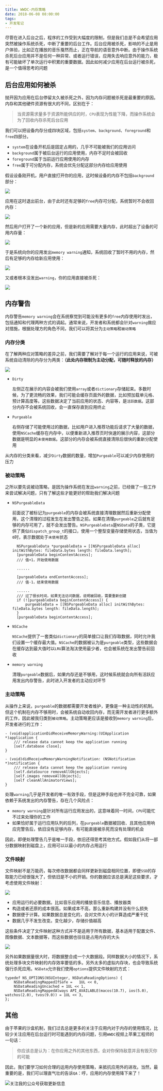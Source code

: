 ```yaml
---
title: WWDC-内存策略
date: 2018-06-08 08:00:00
tags:
- 开发笔记
---
```


尽管在进入后台之后，程序的工作受到大幅度的限制，但是我们总是不会希望应用突然被操作系统杀死，中断了重要的后台工作。后台应用被杀死，影响的不止是用户体验，比如正在播放的音乐戛然而止，正在导航的语音意外中断。由于操作系统杀死后台应用并不是任何一种异常、或者运行错误，应用失去响应意外的能力，极有可能破坏了单次运行中积累的重要数据。因此如何减少应用在后台运行被杀死，是一个值得思考的问题

## 后台应用如何被杀
抛开因为应用在后台停留太久被杀死之外，因为内存问题被杀死是最重要的原因。内存和其他硬件资源有很大的不同，区别在于：

> 当资源需求量多于资源所能供应的时，`CPU`表现为性能下降，而操作系统会为了回收内存杀死后台应用

我们可以把设备内存分成四块区域，包括`system`、`background`、`foreground`和`free`四部分。

- `system`在设备开机后是固定占用的，几乎不可能被我们的应用访问
- `background`属于被后台运行的应用使用，内存不足时会被回收
- `foreground`属于当前运行应用使用的内存
- `free`属于可分配内存，系统会优先分配这部分内存给应用使用

假设设备刚开机，用户直接打开你的应用，这时候设备的内存不包括`background`部分：

![](https://user-gold-cdn.xitu.io/2018/6/8/163dff3e1d766148?w=1240&h=1031&f=jpeg&s=30359)

应用在这时退出前台，由于此时还有足够的`free`内存可分配，系统暂时不会收回内存：

![](https://user-gold-cdn.xitu.io/2018/6/8/163dff3e1d81afc2?w=1240&h=1018&f=jpeg&s=51837)

然后用户打开了一个新的应用，但是新的应用需要大量内存，此时超出了设备的可用内存量：

![](https://user-gold-cdn.xitu.io/2018/6/8/163dff3e1e69d910?w=1240&h=906&f=jpeg&s=44240)

于是系统向你的应用发出`memory warning`通知，系统回收了暂时不用的内存，然后有足够的内存给新应用使用：

![](https://user-gold-cdn.xitu.io/2018/6/8/163dff3e1f173758?w=1240&h=1015&f=jpeg&s=50643)

又或者根本没发出`warning`，你的应用直接被杀死：

![](https://user-gold-cdn.xitu.io/2018/6/8/163dff3e1f3f6a5c?w=1240&h=944&f=jpeg&s=47788)

## 内存警告
内存警告`memory warning`会在系统察觉到可能没有更多的`free`内存使用时发出，包括通知和代理两种方式的调起。通常来说，开发者和系统都会针对`warning`做应对措施，根据处理方的角色不同，我们可以将其分为`主动策略`和`被动策略`

### 内存分类
在了解两种应对策略的差异之前，我们需要了解对于每一个运行的应用来说，可被系统自动清除的内存分为两类：**（此处内存限制为主动分配，可随时释放的内存）**

![](https://user-gold-cdn.xitu.io/2018/6/8/163dff3e5ba0b5e8?w=1240&h=1201&f=jpeg&s=83327)

- `Dirty`

    左侧正在展示的内容会被我们使用`array`或者`dictionary`存储起来。多数时候，为了更流畅的效果，我们可能会缓存页面外的数据，比如预加载单元格、预计算高度等。这些数据决定了当前应用的状态、内容等，是`活跃数据`。这部分内存不会被系统回收，会一直保存直到应用终止

- `Purgeable`

    右侧存储了可能使用过的数据，比如用户进入推荐功能后请求了大量的数据，使用`NSCache`缓存在内存中，以便重新进入推荐页时快速的展示内容，这部分数据是明显的`未使用数据`。这部分的内存会被系统直接清除后很快的重新分配使用

从内存的分类来看，减少`Dirty`数据的数量，增加`Purgeable`可以减少内存使用的压力

### 被动策略
之所以要先说被动策略，是因为操作系统在发出`warning`之前，已经做了一些工作来尝试解决问题，只有了解这些才能更好的帮助我们解决问题

- `NSPurgeableData`

    前面说了被标记为`purgeable`的内存会被系统直接清理数据然后重新分配使用，这个清理的过程发生在发出警告之前。如果在清理`purgeable`之后就有足够的内存可用了，就不会发出警告。`NSPurgeableData`是`NSData`的子类，它提供了类似`dispatch_group_t`的接口，使用一个整型变量存储使用状态，当值为`0`时，表示数据处于`未使用`状态

        NSPurgeableData *purgeableData = [[NSPurgeableData alloc] initWithBytes: fileData.bytes length: fileData.length];
        [purgeableData beginContentAccess];
        /// 值+1，开始使用数据
        
        ......
        
        [purgeableData endContentAccess];
        /// 值-1，结束使用数据
        
        ......
        /// 过了很长时间，如果无法访问数据，说明被回收，需要重新创建
        if (![purgeableData beginContentAccess]) {
            purgeableData = [[NSPurgeableData alloc] initWithBytes: fileData.bytes length: fileData.length];
        }
        [purgeableData beginContentAccess];

- `NSCache`

    `NSCache`提供了一套类似`dictionary`的简单接口让我们存取数据，同时允许我们设置一个缓存最大值。`NSCache`的数据被认为是`purgeable`类型，这些数据会在缓存达到最大值时以`LRU`算法淘汰使用最少者，也会被系统在发出警告前回收

- `memory warning`

    清理`purgeable`数据后，如果内存还是不够用，这时候系统就会向所有活跃应用发出内存警告，此时进入开发者的主动应对环节

### 主动策略
从操作上来说，`purgeable`的数据都需要开发者维护，更像是一种主动性的机制。但这个机制在内存不够用时，会被系统自动收回内存，而无需开发者进行更多额外的工作，因此被我归类到`被动策略`。主动策略更应该是接收到`memory warning`后，开发者进行的工作：

    - (void)applicationDidReceiveMemoryWarning:(UIApplication *)application {
        /// release data cannot keep the application running
        [self.database close];
    }
    
    - (void)didReceiveMemoryWarningNotification: (NSNotification *)notification {
        /// release data cannot keep the application running
        [self.dataSource removeAllObjects];
        [self.images removeAllObjects];
        [self cleanAllAnimatorViews];
    }

处理`warning`几乎是开发者的唯一有效手段，但是这种手段也并不完全可靠，如果依赖于系统发出的内存警告，存在几个风险点：

- `memory warning`是针对所有运行应用发出的，这意味着同一时间，`CPU`可能忙不过来处理你的工作
- 如果恰好属于运行应用队列的后列，在`purgeable`数据被回收、且其他应用响应完警告后，依旧没有足够内存，有可能直接被杀死而没有处理的机会

因此，即便处理警告几乎是唯一手段，依旧还得思考其他方式。假如我们从将一部分数据映射到磁盘上，应用可以以最小的内存占用运行

### 文件映射
文件映射不是万能药，每次修改数据都会同样更新到磁盘相同位置，即便`SSD`的存取能力已经很强大了，但依旧是不小的开销。你的数据应该总是满足这些要求，才考虑使用文件映射：

![](https://user-gold-cdn.xitu.io/2018/6/8/163dff3e60dd7333?w=1240&h=485&f=jpeg&s=16620)

- 应用运行的必要数据。比如音乐应用的播放音乐信息、播放器类
- 构造或者还原的成本很高。如果成本不高，那么重新构建并没有什么损失
- 数据便于计算。如果数据总是变化的，会对文件大小的计算造成严重干扰
- 数据几乎不发生改变。变化越少，存储价值越高

这些条件决定了文件映射这种方式并不是适用于所有数据，基本适用于配置文件、图像数据、文本数据等，而这些数据也往往是占用内存的大头

![](https://user-gold-cdn.xitu.io/2018/6/8/163dff3e764ec8b8?w=1240&h=691&f=jpeg&s=18478)

另外如果数据量很大时，将数据整合成一个大数据段。同样数据大小的情况下，系统处理多块文件映射的内存效率要低的多。另外太多的虚拟内存块，也会导致系统强行杀死应用。`NSData`允许我们使用`options`提供文件映射的方式：

    typedef NS_OPTIONS(NSUInteger, NSDataReadingOptions) {
        NSDataReadingMappedIfSafe =   1UL << 0,
        NSDataReadingUncached = 1UL << 1,
        NSDataReadingMappedAlways API_AVAILABLE(macos(10.7), ios(5.0), watchos(2.0), tvos(9.0)) = 1UL << 3,
    };

## 其他
由于苹果的沙盒机制，我们过去总是更多的关注于应用内对于内存的使用情况，比较少关注应用在后台运行时可能遇到的内存问题，引用`WWDC`视频上苹果工程师的一句话：

> 你应该总是认为：在你应用之外的其他东西，会对你保持敌意并且有毁灭你的可能

因此，我们要学习如何合理的运用内存使用策略，来抵抗应用外的进攻。当然，最重要的是，我们可以理直气壮的告诉`QA`：哼，应用的内存使用降下来了！

![关注我的公众号获取更新信息](https://github.com/sindriblog/sindriblog.github.io/blob/master/assets/images/wechat_code.jpg?raw=true)

